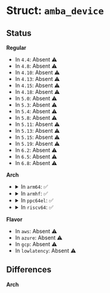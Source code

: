 # Struct: <code>amba_device</code>

## Status
<b>Regular</b>
<ul>
<li>
In <code>4.4</code>: Absent ⚠️
</li>
<li>
In <code>4.8</code>: Absent ⚠️
</li>
<li>
In <code>4.10</code>: Absent ⚠️
</li>
<li>
In <code>4.13</code>: Absent ⚠️
</li>
<li>
In <code>4.15</code>: Absent ⚠️
</li>
<li>
In <code>4.18</code>: Absent ⚠️
</li>
<li>
In <code>5.0</code>: Absent ⚠️
</li>
<li>
In <code>5.3</code>: Absent ⚠️
</li>
<li>
In <code>5.4</code>: Absent ⚠️
</li>
<li>
In <code>5.8</code>: Absent ⚠️
</li>
<li>
In <code>5.11</code>: Absent ⚠️
</li>
<li>
In <code>5.13</code>: Absent ⚠️
</li>
<li>
In <code>5.15</code>: Absent ⚠️
</li>
<li>
In <code>5.19</code>: Absent ⚠️
</li>
<li>
In <code>6.2</code>: Absent ⚠️
</li>
<li>
In <code>6.5</code>: Absent ⚠️
</li>
<li>
In <code>6.8</code>: Absent ⚠️
</li>
</ul>
<b>Arch</b>
<ul>
<li>
<details>
<summary>In <code>arm64</code>: ✅</summary>

```c
struct amba_device {
    struct device dev;
    struct resource res;
    struct clk *pclk;
    unsigned int periphid;
    unsigned int cid;
    struct amba_cs_uci_id uci;
    unsigned int irq[9];
    char *driver_override;
};
```
</details>
</li>
<li>
<details>
<summary>In <code>armhf</code>: ✅</summary>

```c
struct amba_device {
    struct device dev;
    struct resource res;
    struct clk *pclk;
    unsigned int periphid;
    unsigned int cid;
    struct amba_cs_uci_id uci;
    unsigned int irq[9];
    char *driver_override;
};
```
</details>
</li>
<li>
<details>
<summary>In <code>ppc64el</code>: ✅</summary>

```c
struct amba_device {
    struct device dev;
    struct resource res;
    struct clk *pclk;
    unsigned int periphid;
    unsigned int cid;
    struct amba_cs_uci_id uci;
    unsigned int irq[9];
    char *driver_override;
};
```
</details>
</li>
<li>
<details>
<summary>In <code>riscv64</code>: ✅</summary>

```c
struct amba_device {
    struct device dev;
    struct resource res;
    struct clk *pclk;
    unsigned int periphid;
    unsigned int cid;
    struct amba_cs_uci_id uci;
    unsigned int irq[9];
    char *driver_override;
};
```
</details>
</li>
</ul>
<b>Flavor</b>
<ul>
<li>
In <code>aws</code>: Absent ⚠️
</li>
<li>
In <code>azure</code>: Absent ⚠️
</li>
<li>
In <code>gcp</code>: Absent ⚠️
</li>
<li>
In <code>lowlatency</code>: Absent ⚠️
</li>
</ul>

## Differences
<b>Arch</b>
<ul>
</ul>
